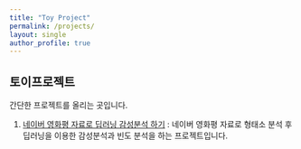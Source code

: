 ```yaml
---
title: "Toy Project"
permalink: /projects/
layout: single
author_profile: true
---
```



## 토이프로젝트

간단한 프로젝트를 올리는 곳입니다. 

1. [네이버 영화평 자료로 딥러닝 감성분석 하기](../프로젝트/2021-07-25-네이버.md) : 네이버 영화평 자료로 형태소 분석 후 딥러닝을 이용한 감성분석과 빈도 분석을 하는 프로젝트입니다.

